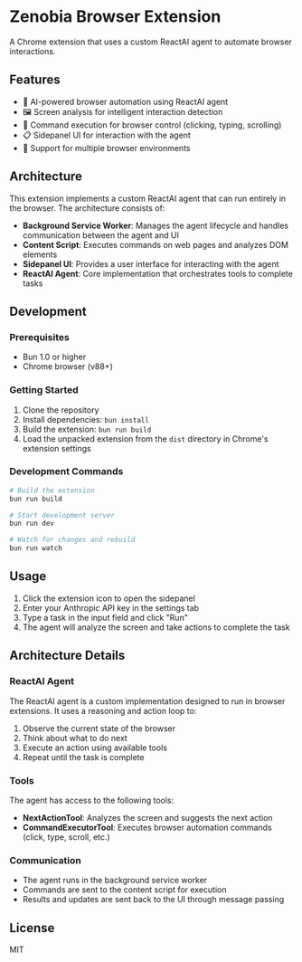 # Zenobia Browser Extension

A Chrome extension that uses a custom ReactAI agent to automate browser interactions.

## Features

- 🤖 AI-powered browser automation using ReactAI agent
- 🖼️ Screen analysis for intelligent interaction detection
- 🔧 Command execution for browser control (clicking, typing, scrolling)
- 📋 Sidepanel UI for interaction with the agent
- 🔄 Support for multiple browser environments

## Architecture

This extension implements a custom ReactAI agent that can run entirely in the browser. The architecture consists of:

- **Background Service Worker**: Manages the agent lifecycle and handles communication between the agent and UI
- **Content Script**: Executes commands on web pages and analyzes DOM elements
- **Sidepanel UI**: Provides a user interface for interacting with the agent
- **ReactAI Agent**: Core implementation that orchestrates tools to complete tasks

## Development

### Prerequisites

- Bun 1.0 or higher
- Chrome browser (v88+)

### Getting Started

1. Clone the repository
2. Install dependencies: `bun install`
3. Build the extension: `bun run build`
4. Load the unpacked extension from the `dist` directory in Chrome's extension settings

### Development Commands

```bash
# Build the extension
bun run build

# Start development server
bun run dev

# Watch for changes and rebuild
bun run watch
```

## Usage

1. Click the extension icon to open the sidepanel
2. Enter your Anthropic API key in the settings tab
3. Type a task in the input field and click "Run"
4. The agent will analyze the screen and take actions to complete the task

## Architecture Details

### ReactAI Agent

The ReactAI agent is a custom implementation designed to run in browser extensions. It uses a reasoning and action loop to:

1. Observe the current state of the browser
2. Think about what to do next
3. Execute an action using available tools
4. Repeat until the task is complete

### Tools

The agent has access to the following tools:

- **NextActionTool**: Analyzes the screen and suggests the next action
- **CommandExecutorTool**: Executes browser automation commands (click, type, scroll, etc.)

### Communication

- The agent runs in the background service worker
- Commands are sent to the content script for execution
- Results and updates are sent back to the UI through message passing

## License

MIT